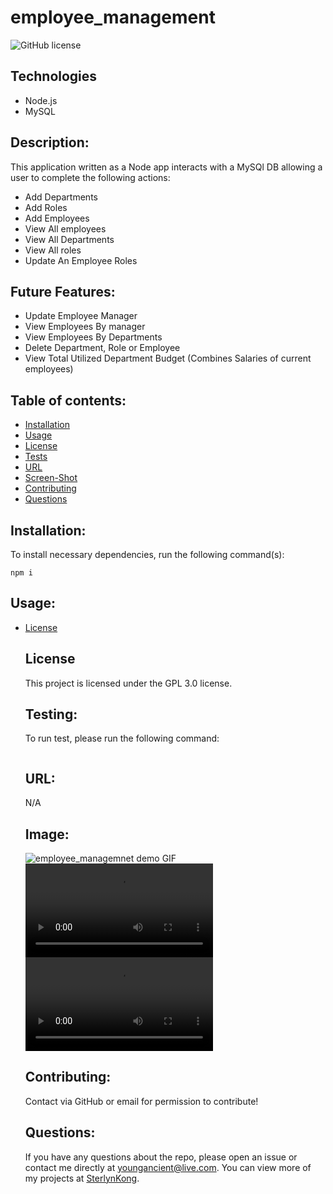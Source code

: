 # employee_management
  ![GitHub license](https://img.shields.io/badge/license-GPL_3.0-blue.svg)


  ## Technologies
  - Node.js
  - MySQL

  ## Description:
  This application written as a Node app interacts with a MySQl DB allowing a user to complete the following actions:
  - Add Departments
  - Add Roles
  - Add Employees
  - View All employees
  - View All Departments
  - View All roles
  - Update An Employee Roles
  
  ## Future Features:
  - Update Employee Manager
  - View Employees By manager
  - View Employees By Departments
  - Delete Department, Role or Employee
  - View Total Utilized Department Budget (Combines Salaries of current employees)



  ## Table of contents:
  * [Installation](#installation)
  * [Usage](#usage)
  * [License](#license)
  * [Tests](#testing)
  * [URL](#url)
  * [Screen-Shot](#image)
  * [Contributing](#contributing)
  * [Questions](#questions)



  ## Installation:
  To install necessary dependencies, run the following command(s):

  ```
  npm i
  ```


  ## Usage:
  
* [License](#license)



  ## License
  This project is licensed under the GPL 3.0 license.


  ## Testing:
  To run test, please run the following command:

  ```
  
  ```


  ## URL:
  N/A


  ## Image:
  ![employee_managemnet demo GIF](/demo/employee_management.gif "Employee Management App Demo (GIF)")
  ![employee_managemnet demo MP4](/demo/employee_management.mp4 "Employee Management App Demo (MP4)")
  ![employee_managemnet demo webm](/demo/employee_management.webm "Employee Management App Demo (webm)")


  ## Contributing:
  Contact via GitHub or email for permission to contribute!


  ## Questions:
  If you have any questions about the repo, please open an issue or contact me directly at youngancient@live.com. You can view more of my projects at [SterlynKong](https://github.com/SterlynKong).
